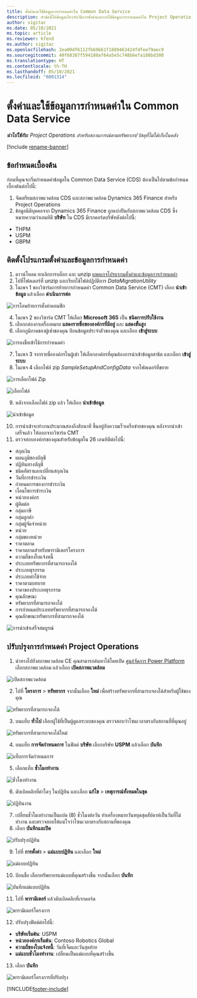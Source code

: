 ```yaml
---
title: ตั้งค่าและใช้ข้อมูลการกำหนดค่าใน Common Data Service
description: หัวข้อนี้ให้ข้อมูลเกี่ยวกับวิธีการตั้งค่าและการใช้ข้อมูลการกำหนดค่าใน Project Operations
author: sigitac
ms.date: 05/10/2021
ms.topic: article
ms.reviewer: kfend
ms.author: sigitac
ms.openlocfilehash: 2ea00df6112fb69b61f1889463424fdfee79aec9
ms.sourcegitcommit: 40f68387f594180af64a5e5c748b6efa188bd300
ms.translationtype: HT
ms.contentlocale: th-TH
ms.lasthandoff: 05/10/2021
ms.locfileid: "6001314"
---
```

# <a name="set-up-and-apply-configuration-data-in-the-common-data-service"></a>ตั้งค่าและใช้ข้อมูลการกำหนดค่าใน Common Data Service 

_**นำไปใช้กับ:** Project Operations สำหรับสถานการณ์ตามทรัพยากร/วัสดุที่ไม่ได้เก็บในคลัง_

[!include [rename-banner](~/includes/cc-data-platform-banner.md)]

## <a name="prerequisites"></a>ข้อกำหนดเบื้องต้น

ก่อนที่คุณจะเริ่มกำหนดค่าข้อมูลใน Common Data Service (CDS) ต้องเป็นไปตามข้อกำหนดเบื้องต้นต่อไปนี้:

1.  จัดเตรียมสภาพแวดล้อม CDS และสภาพแวดล้อม Dynamics 365 Finance สำหรับ Project Operations
2.  ข้อมูลนิติบุคคลจาก Dynamics 365 Finance ถูกแบ่งปันกับสภาพแวดล้อม CDS ซึ่งหมายความว่าเอนทิตี **บริษัท** ใน CDS มีเรกคอร์ดบริษัทดังต่อไปนี้:
  - THPM
  - USPM
  - GBPM

## <a name="install-setup-and-configuration-data"></a>ติดตั้งโปรแกรมตั้งค่าและข้อมูลการกำหนดค่า

1. ดาวน์โหลด ยกเลิกการบล็อก และ unzip [แพคเกจโปรแรกมตั้งค่าและข้อมูลการกำหนดค่า](https://download.microsoft.com/download/e/2/d/e2da6c98-d5dd-450c-aabe-fd6bf2ba374b/ProjOpsSampleSetupData-%20Integrated%20Latest.zip)
2. ไปที่โฟลเดอร์ที่ unzip และเรียกใช้ไฟล์ปฏิบัติการ *DataMigrationUtility*
3. ในเพจ 1 ของวิซาร์ดการย้ายการกำหนดค่า Common Data Service (CMT) เลือก **นำเข้าข้อมูล** แล้วเลือก **ดำเนินการต่อ**

![การโอนย้ายการตั้งค่าคอนฟิก](./media/1ConfigurationMigration.png)

4. ในเพจ 2 ของวิซาร์ด CMT ให้เลือก **Microsoft 365** เป็น **ชนิดการปรับใช้งาน**
5. เลือกกล่องกาเครื่องหมาย **แสดงรายชื่อขององค์กรที่มีอยู่** และ **แสดงขั้นสูง**
6. เลือกภูมิภาคของผู้เช่าของคุณ ป้อนข้อมูลประจำตัวของคุณ และเลือก **เข้าสู่ระบบ**

![การลงชื่อเข้าใช้การกำหนดค่า](./media/2ConfigurationSignin.png)

7. ในเพจ 3 จากรายชื่อองค์กรในผู้เช่า ให้เลือกองค์กรที่คุณต้องการนำเข้าข้อมูลสาธิต และเลือก **เข้าสู่ระบบ**
8. ในเพจ 4 เลือกไฟล์ zip *SampleSetupAndConfigData* จากโฟลเดอร์ที่ขยาย

![การเลือกไฟล์ Zip](./media/3ZipFile.png)

![เลือกไฟล์](./media/4SelectAFile.png)

9. หลังจากเลือกไฟล์ zip แล้ว ให้เลือก **นำเข้าข้อมูล**

![นำเข้าข้อมูล](./media/5ImportData.png)

10. การนำเข้าจะทำงานประมาณสองถึงสิบนาที ขึ้นอยู่กับความเร็วเครือข่ายของคุณ หลังจากนำเข้าเสร็จแล้ว ให้ออกจากวิซาร์ด CMT 
11. ตรวจสอบองค์กรของคุณสำหรับข้อมูลใน 26 เอนทิตีต่อไปนี้:

  - สกุลเงิน
  - แผนภูมิของบัญชี
  - ปฏิทินทางบัญชี
  - ชนิดอัตราแลกเปลี่ยนสกุลเงิน
  - วันที่การชำระเงิน
  - กำหนดการของการชำระเงิน
  - เงื่อนไขการชำระเงิน
  - หน่วยองค์กร
  - ผู้ติดต่อ
  - กลุ่มภาษี
  - กลุ่มลูกค้า
  - กลุ่มผู้จัดจำหน่าย
  - หน่วย
  - กลุ่มของหน่วย
  - ราคาตลาด
  - ราคาตลาดสำหรับพารามิเตอร์โครงการ
  - ความถี่ของใบแจ้งหนี้
  - ประเภททรัพยากรที่สามารถจองได้
  - ประเภทธุรกรรม
  - ประเภทค่าใช้จ่าย
  - ราคาตามบทบาท
  - ราคาของประเภทธุรกรรม
  - คุณลักษณะ
  - ทรัพยากรที่สามารถจองได้
  - การกำหนดประเภททรัพยากรที่สามารถจองได้
  - คุณลักษณะทรัพยากรที่สามารถจองได้

![การนำเข้าเสร็จสมบูรณ์](./media/6CompleteImport.png)

## <a name="update-project-operations-configurations"></a>ปรับปรุงการกำหนดค่า Project Operations

1. นำทางไปยังสภาพแวดล้อม CE คุณสามารถค้นหาได้โดยเปิด [ศูนย์จัดการ Power Platform](https://admin.powerplatform.microsoft.com/environments) เลือกสภาพแวดล้อม แล้วเลือก **เปิดสภาพแวดล้อม** 

![เปิดสภาพแวดล้อม](./media/7OpenEnvironment.png)

2. ไปที่ **โครงการ** > **ทรัพยากร** จากนั้นเลือก **ใหม่** เพื่อสร้างทรัพยากรที่สามารถจองได้สำหรับผู้ใช้ของคุณ

![ทรัพยากรที่สามารถจองได้](./media/8BookableResources.png)

3. บนแท็บ **ทั่วไป** เลือกผู้ใช้ที่เป็นผู้ดูแลระบบของคุณ ตรวจสอบว่าโซนเวลาตรงกับสถานที่ที่คุณอยู่ 

![ทรัพยากรที่สามารถจองได้ใหม่](./media/9NewBookableResource.png)

4. บนแท็บ **การจัดกำหนดการ** ในฟิลด์ **บริษัท** เลือกบริษัท **USPM** แล้วเลือก **บันทึก** 

![แท็บการจัดกำหนดการ](./media/10SchedulingTab.png)

5. เลือกแท็บ **ชั่วโมงทำงาน**  

![ชั่วโมงทำงาน](./media/11WorkHours.png)

6. ดับเบิลคลิกที่ค่าใดๆ ในปฏิทิน และเลือก **แก้ไข** > **เหตุการณ์ทั้งหมดในชุด** 

![ปฏิทินงาน](./media/12WorkCalendar.png)

7. เปลี่ยนชั่วโมงทำงานเป็นแปด (8) ชั่วโมงต่อวัน ทำเครื่องหมายวันหยุดสุดสัปดาห์เป็นวันที่ไม่ทำงาน และตรวจสอบให้แน่ใจว่าโซนเวลาตรงกับสถานที่ของคุณ 
8. เลือก **บันทึกและปิด**

![ปรับปรุงปฏิทิน](./media/13UpdateCalendar.png)

9. ไปที่ **การตั้งค่า** > **แม่แบบปฏิทิน** และเลือก **ใหม่**
 
 ![แม่แบบปฏิทิน](./media/14CalendarTemplates.png)
 
 10. ป้อนชื่อ เลือกทรัพยากรแม่แบบที่คุณสร้างขึ้น จากนั้นเลือก **บันทึก** 
 
 ![บันทึกแม่แบบปฏิทิน](./media/15SaveCalendarTemplate.png)
 
 11. ไปที่ **พารามิเตอร์** แล้วดับเบิลคลิกที่เรกคอร์ด 
 
 ![พารามิเตอร์โครงการ](./media/16ProjectParameters.png)
 
12. ปรับปรุงฟิลด์ต่อไปนี้:

 - **บริษัทเริ่มต้น**: USPM
 - **หน่วยองค์กรเริ่มต้น**: Contoso Robotics Global
 - **ความถี่ของใบแจ้งหนี้**: วันที่เจ็ดและวันสุดท้าย
 - **แม่แบบชั่วโมงทำงาน**: เปลี่ยนเป็นแม่แบบที่คุณสร้างขึ้น

13. เลือก **บันทึก** 

![พารามิเตอร์โครงการที่ปรับปรุง](./media/17UpdatedProjectParameters.png)


[!INCLUDE[footer-include](../includes/footer-banner.md)]
